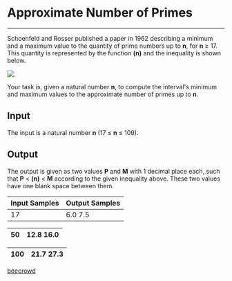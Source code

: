 # Approximate Number of Primes

---

Schoenfeld and Rosser published a paper in 1962 describing a minimum and a maximum value to the quantity of prime numbers up to **n**, for **n** ≥ 17. This quantity is represented by the function **(n)** and the inequality is shown below.

![](https://resources.beecrowd.com.br/gallery/images/contests/931.png)

Your task is, given a natural number **n**, to compute the interval's minimum and maximum values to the approximate number of primes up to **n**.

## Input

The input is a natural number **n** (17 ≤ **n** ≤ 109).

## Output

The output is given as two values **P** and **M** with 1 decimal place each, such that **P** < **(n)** < **M** according to the given inequality above. These two values have one blank space between them.

| Input Samples | Output Samples |
| ------------- | -------------- |
| 17            | 6.0 7.5        |

| 50  | 12.8 16.0 |
| --- | --------- |

| 100 | 21.7 27.3 |
| --- | --------- |

[beecrowd](https://www.beecrowd.com.br/judge/en/problems/view/2159)
